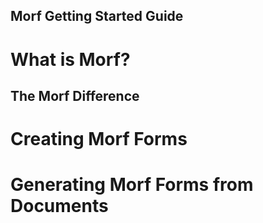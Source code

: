 ## Morf Getting Started Guide

# What is Morf?

## The Morf Difference

# Creating Morf Forms

# Generating Morf Forms from Documents

